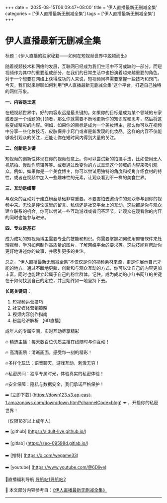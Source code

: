 +++
date = '2025-08-15T06:09:47+08:00'
title = '伊人直播最新无删减全集'
categories = ['伊人直播最新无删减全集']
tags = ['伊人直播最新无删减全集']
+++

# 伊人直播最新无删减全集

标题：《伊人直播的独家秘籍——如何在短视频世界中脱颖而出》

随着视频技术和网络的发展，互联网已经成为我们生活中不可或缺的一部分。而短视频作为其中的重要组成部分，在我们的日常生活中也扮演着越来越重要的角色。对于一个想要在网络上获得成功的人来说，短视频同样需要掌握一些技巧和窍门。今天，我们就来聊聊如何利用“伊人直播最新无删减全集”这个平台，打造自己独特的网红形象。

**一、内容是王道**

在短视频世界中，好的内容永远是最关键的。如果你的目标是成为某个领域的专家或者是一个话题的引领者，那么你就需要不断地更新你的知识库和思考，然后将这些变成精彩的内容。例如，如果你的目标是成为一个美妆博主，那么你可以在视频中分享一些化妆技巧、皮肤保养小窍门或者是新发现的化妆品。这样的内容不仅能够吸引观众的关注，还能让你在短时间内得到大量的关注。

**二、创新是关键**

短视频的创新性体现在你的视频创意上。你可以尝试新的拍摄手法，比如使用无人机航拍、慢动作剪辑等等。或者通过改变你的方式呈现这个领域的内容来吸引观众。例如，如果你是一个美食博主，你可以尝试用独特的角度和视角介绍食材的特性，或者在视频中加入一些趣味性的元素，让观众看到不一样的美食世界。

**三、互动是纽带**

与观众的互动对于建立粉丝基础非常重要。不要害怕去邀请你的观众参与到你的视频中来。无论是评论区里的留言、私信还是社交平台上的互动，这些都是你与观众建立联系的机会。你可以尝试一些互动游戏或者问答环节，让观众在观看你的内容的同时也能参与进来。

**四、专业是基石**

成为成功的短视频博主需要专业的技能和知识。你需要掌握如何使用剪辑软件来处理视频，学习如何制作高质量的图片，了解网络平台的要求等。这些技能将帮助你更好地讲述你的故事，并吸引更多的关注。

总之，“伊人直播最新无删减全集”不仅仅是你的视频素材来源，更是你展示自己才能的地方。通过不断地更新、创新和与观众互动的方式，你可以让自己的内容更加丰富，同时也能建立起属于自己的粉丝群体。记住，成为成功的小红书网红的关键在于如何找到自己的定位，并且始终如一地坚持下去。

**长尾关键词：**

1. 短视频运营技巧
2. 社交媒体营销策略
3. 视频内容创作指南
4. 粉丝经济解析
【6D直播】

 成年人的专属空间，实时互动尽享精彩

🔥 精选主播：每天数百位优质主播在线随时与你互动！

🔥 高清画质：清晰画面，感受每一刻的精彩！

🔥多样化玩法：语音聊天、游戏互动，刺激无穷！

🔥私密房间：独享专属时光，体验真实的私密体验！

🔥安全保障：隐私与数据安全，我们承诺严格保护！

➡️ [立即下载] (https://down123.s3.ap-east-1.amazonaws.com/down/down.html?channelCode=blog) ⬅️ ，开启你的私密世界！

 （仅限18岁以上成年人）

➡️ [github] (https://aldult-live.github.io/)

➡️ [gitlab] (https://seo-09598d.gitlab.io/)

➡️ [推特] (https://x.com/wegame33)

➡️ [youtube] (https://www.youtube.com/@6Dlive)

🔞直播福利导航   [导航站1](https://webstack-86085a.gitlab.io/)[导航站2](https://onlygit123-2.github.io/)

📘 本文部分内容参考自：[《伊人直播最新无删减全集》](https://webstack-hugo-9.pages.dev/)

---
